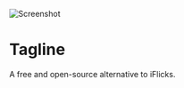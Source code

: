 ![Screenshot](https://user-images.githubusercontent.com/25728414/128728426-e0a869cd-bf4a-4486-b127-f60d8c9b9f63.png)

# Tagline

A free and open-source alternative to iFlicks.